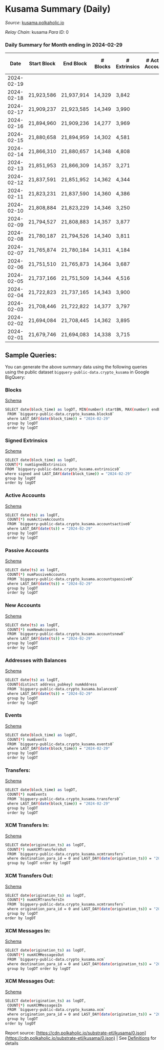 # Kusama Summary (Daily)

_Source_: [kusama.polkaholic.io](https://kusama.polkaholic.io)

*Relay Chain*: kusama
*Para ID*: 0



### Daily Summary for Month ending in 2024-02-29


| Date    | Start Block | End Block | # Blocks | # Extrinsics | # Active Accounts | # Passive Accounts | # New Accounts | # Addresses | # Events  | # Transfers ($USD) | # XCM Transfers In ($USD) | # XCM Transfers Out ($USD) | # XCM In | # XCM Out | Issues |
|---------|-------------|-----------|----------|--------------|-------------------|--------------------|----------------|-------------|-----------|--------------------|---------------------------|----------------------------|----------|-----------|--------|
| 2024-02-19 |  |  |  |  |  |  |  |  |  |   |   |   |  |  |  |
| 2024-02-18 | 21,923,586 | 21,937,914 | 14,329 | 3,842 |  |  |  | 310,501 | 750,712 | 1,646  |   |   |  |  |  |
| 2024-02-17 | 21,909,237 | 21,923,585 | 14,349 | 3,990 |  |  |  | 310,433 | 754,247 | 1,342 ($1,419.49) |   |   |  |  |  |
| 2024-02-16 | 21,894,960 | 21,909,236 | 14,277 | 3,969 |  |  |  | 310,350 | 717,795 | 1,263 ($37,611.46) |   |   |  |  |  |
| 2024-02-15 | 21,880,658 | 21,894,959 | 14,302 | 4,581 |  |  |  | 310,283 | 626,463 | 1,858 ($894.51) |   |   |  |  |  |
| 2024-02-14 | 21,866,310 | 21,880,657 | 14,348 | 4,808 |  |  |  | 310,220 | 773,551 | 1,516  |   |   |  |  |  |
| 2024-02-13 | 21,851,953 | 21,866,309 | 14,357 | 3,271 |  |  |  | 310,119 | 728,365 | 1,401 ($12,186.27) |   |   |  |  |  |
| 2024-02-12 | 21,837,591 | 21,851,952 | 14,362 | 4,344 |  |  |  | 310,020 | 765,317 | 1,582  |   |   |  |  |  |
| 2024-02-11 | 21,823,231 | 21,837,590 | 14,360 | 4,386 |  |  |  | 309,937 | 775,708 | 1,155  |   |   |  |  |  |
| 2024-02-10 | 21,808,884 | 21,823,229 | 14,346 | 3,250 |  |  |  | 309,828 | 731,474 | 1,198 ($18.93) |   |   |  |  |  |
| 2024-02-09 | 21,794,527 | 21,808,883 | 14,357 | 3,877 |  |  |  | 309,766 | 739,854 | 1,629 ($349.63) |   |   |  |  |  |
| 2024-02-08 | 21,780,187 | 21,794,526 | 14,340 | 3,811 |  |  |  | 309,690 | 745,762 | 2,009 ($984.10) |   |   |  |  |  |
| 2024-02-07 | 21,765,874 | 21,780,184 | 14,311 | 4,184 |  |  |  | 309,597 | 756,647 | 2,499 ($844.03) |   |   |  |  |  |
| 2024-02-06 | 21,751,510 | 21,765,873 | 14,364 | 3,687 |  |  |  | 309,524 | 743,718 | 1,877  |   |   |  |  |  |
| 2024-02-05 | 21,737,166 | 21,751,509 | 14,344 | 4,516 |  |  |  | 309,435 | 765,932 | 2,692  | 58 ($108,725.69) | 58  |  |  |  |
| 2024-02-04 | 21,722,823 | 21,737,165 | 14,343 | 3,900 |  |  |  | 309,364 | 747,982 | 2,404 ($311,369.47) | 40 ($12,619.70) | 70 ($19.19) |  |  |  |
| 2024-02-03 | 21,708,446 | 21,722,822 | 14,377 | 3,797 |  |  |  | 309,278 | 753,858 | 2,407 ($1,282,930.70) | 77 ($47,835.80) | 66 ($8,498.68) |  |  |  |
| 2024-02-02 | 21,694,084 | 21,708,445 | 14,362 | 3,895 |  |  |  | 309,225 | 759,825 | 2,135 ($1,381,597.02) | 68 ($34,755.78) | 75 ($16,241.47) | 8 | 13 |  |
| 2024-02-01 | 21,679,746 | 21,694,083 | 14,338 | 3,715 |  |  |  | 309,143 | 737,763 | 2,463 ($1,380,451.90) | 68 ($26,451.88) | 73 ($16,343.14) | 73 | 71 |  |

## Sample Queries:
You can generate the above summary data using the following queries using the public dataset `bigquery-public-data.crypto_kusama` in Google BigQuery:


### Blocks 

[Schema](https://github.com/colorfulnotion/substrate-etl/blob/main/schema/blocks.json)

```bash
SELECT date(block_time) as logDT, MIN(number) startBN, MAX(number) endBN, COUNT(*) numBlocks 
 FROM `bigquery-public-data.crypto_kusama.blocks0`  
 where LAST_DAY(date(block_time)) = "2024-02-29" 
 group by logDT 
 order by logDT
```

### Signed Extrinsics 

[Schema](https://github.com/colorfulnotion/substrate-etl/blob/main/schema/extrinsics.json)

```bash
SELECT date(block_time) as logDT, 
COUNT(*) numSignedExtrinsics 
FROM `bigquery-public-data.crypto_kusama.extrinsics0`  
where signed and LAST_DAY(date(block_time)) = "2024-02-29" 
group by logDT 
order by logDT
```

### Active Accounts 

[Schema](https://github.com/colorfulnotion/substrate-etl/blob/main/schema/accountsactive.json)

```bash
SELECT date(ts) as logDT, 
 COUNT(*) numActiveAccounts 
 FROM `bigquery-public-data.crypto_kusama.accountsactive0` 
 where LAST_DAY(date(ts)) = "2024-02-29" 
 group by logDT 
 order by logDT
```

### Passive Accounts 

[Schema](https://github.com/colorfulnotion/substrate-etl/blob/main/schema/accountspassive.json)

```bash
SELECT date(ts) as logDT, 
 COUNT(*) numPassiveAccounts 
 FROM `bigquery-public-data.crypto_kusama.accountspassive0` 
 where LAST_DAY(date(ts)) = "2024-02-29" 
 group by logDT 
 order by logDT
```

### New Accounts 

[Schema](https://github.com/colorfulnotion/substrate-etl/blob/main/schema/accountsnew.json)

```bash
SELECT date(ts) as logDT, 
 COUNT(*) numNewAccounts 
 FROM `bigquery-public-data.crypto_kusama.accountsnew0` 
 where LAST_DAY(date(ts)) = "2024-02-29" 
 group by logDT
 order by logDT
```

### Addresses with Balances 

[Schema](https://github.com/colorfulnotion/substrate-etl/blob/main/schema/balances.json)

```bash
SELECT date(ts) as logDT,
 COUNT(distinct address_pubkey) numAddress 
 FROM `bigquery-public-data.crypto_kusama.balances0` 
 where LAST_DAY(date(ts)) = "2024-02-29" 
 group by logDT 
 order by logDT
```

### Events 

[Schema](https://github.com/colorfulnotion/substrate-etl/blob/main/schema/events.json)

```bash
SELECT date(block_time) as logDT, 
 COUNT(*) numEvents 
 FROM `bigquery-public-data.crypto_kusama.events0` 
 where LAST_DAY(date(block_time)) = "2024-02-29" 
 group by logDT 
 order by logDT
```

### Transfers:

[Schema](https://github.com/colorfulnotion/substrate-etl/blob/main/schema/transfers.json)

```bash
SELECT date(block_time) as logDT, 
 COUNT(*) numEvents 
 FROM `bigquery-public-data.crypto_kusama.transfers0` 
 where LAST_DAY(date(block_time)) = "2024-02-29" 
 group by logDT 
 order by logDT
```

### XCM Transfers In: 

[Schema](https://github.com/colorfulnotion/substrate-etl/blob/main/schema/xcmtransfers.json)

```bash
SELECT date(origination_ts) as logDT, 
 COUNT(*) numXCMTransfersOut 
 FROM `bigquery-public-data.crypto_kusama.xcmtransfers` 
 where destination_para_id = 0 and LAST_DAY(date(origination_ts)) = "2024-02-29" 
 group by logDT order by logDT
```

### XCM Transfers Out: 

[Schema](https://github.com/colorfulnotion/substrate-etl/blob/main/schema/xcmtransfers.json)

```bash
SELECT date(origination_ts) as logDT, 
 COUNT(*) numXCMTransfersIn 
 FROM `bigquery-public-data.crypto_kusama.xcmtransfers` 
 where origination_para_id = 0 and LAST_DAY(date(origination_ts)) = "2024-02-29" 
 group by logDT 
order by logDT
```

### XCM Messages In: 

[Schema](https://github.com/colorfulnotion/substrate-etl/blob/main/schema/xcm.json)

```bash
SELECT date(origination_ts) as logDT, 
 COUNT(*) numXCMMessagesOut 
 FROM `bigquery-public-data.crypto_kusama.xcm` 
 where destination_para_id = 0 and LAST_DAY(date(origination_ts)) = "2024-02-29" 
 group by logDT order by logDT
```

### XCM Messages Out: 

[Schema](https://github.com/colorfulnotion/substrate-etl/blob/main/schema/xcm.json)

```bash
SELECT date(origination_ts) as logDT, 
 COUNT(*) numXCMMessagesIn 
 FROM `bigquery-public-data.crypto_kusama.xcm` 
 where origination_para_id = 0 and LAST_DAY(date(origination_ts)) = "2024-02-29" 
 group by logDT 
order by logDT
```


Report source: [https://cdn.polkaholic.io/substrate-etl/kusama/0.json](https://cdn.polkaholic.io/substrate-etl/kusama/0.json) | See [Definitions](/DEFINITIONS.md) for details
